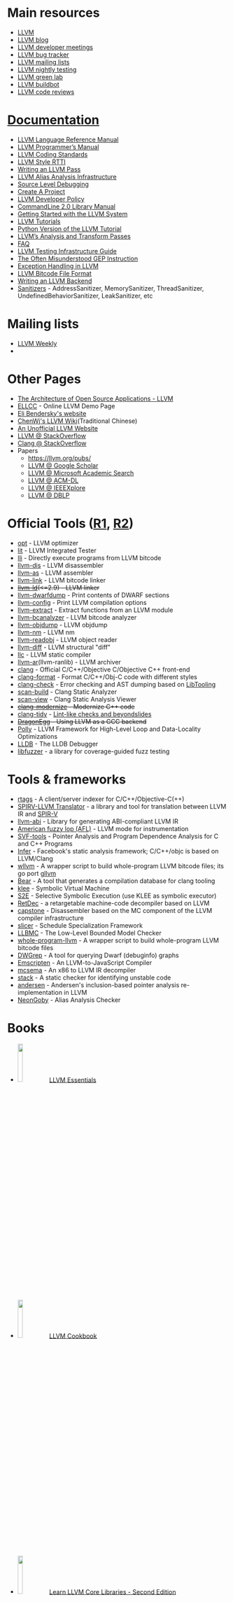# Main resources
- [LLVM](https://llvm.org)
- [LLVM blog](http://blog.llvm.org)
- [LLVM developer meetings](https://llvm.org/devmtg)
- [LLVM bug tracker](https://bugs.llvm.org)
- [LLVM mailing lists](https://lists.llvm.org/mailman/listinfo)
- [LLVM nightly testing](https://lnt.llvm.org)
- [LLVM green lab](http://green.lab.llvm.org/green)
- [LLVM buildbot](http://lab.llvm.org:8011)
- [LLVM code reviews](https://reviews.llvm.org)

# [Documentation](https://llvm.org/docs/index.html)
- [LLVM Language Reference Manual](https://llvm.org/docs/LangRef.html)
- [LLVM Programmer’s Manual](https://llvm.org/docs/ProgrammersManual.html)
- [LLVM Coding Standards](https://llvm.org/docs/CodingStandards.html)
- [LLVM Style RTTI](https://llvm.org/docs/HowToSetUpLLVMStyleRTTI.html)
- [Writing an LLVM Pass](https://llvm.org/docs/WritingAnLLVMPass.html)
- [LLVM Alias Analysis Infrastructure](https://llvm.org/docs/AliasAnalysis.html)
- [Source Level Debugging](https://llvm.org/docs/SourceLevelDebugging.html)
- [Create A Project](https://llvm.org/docs/Projects.html)
- [LLVM Developer Policy](https://llvm.org/docs/DeveloperPolicy.html)
- [CommandLine 2.0 Library Manual](https://llvm.org/docs/CommandLine.html)
- [Getting Started with the LLVM System](https://llvm.org/docs/GettingStarted.html)
- [LLVM Tutorials](https://llvm.org/docs/tutorial/index.html)
- [Python Version of the LLVM Tutorial](https://github.com/eliben/pykaleidoscope)
- [LLVM’s Analysis and Transform Passes](https://llvm.org/docs/Passes.html)
- [FAQ](https://llvm.org/docs/FAQ.html)
- [LLVM Testing Infrastructure Guide](https://llvm.org/docs/TestingGuide.html)
- [The Often Misunderstood GEP Instruction](https://llvm.org/docs/GetElementPtr.html)
- [Exception Handling in LLVM](https://llvm.org/docs/ExceptionHandling.html)
- [LLVM Bitcode File Format](https://llvm.org/docs/BitCodeFormat.html)
- [Writing an LLVM Backend](https://llvm.org/docs/WritingAnLLVMBackend.html)
- [Sanitizers](docs/sanitizers) - AddressSanitizer, MemorySanitizer, ThreadSanitizer, UndefinedBehaviorSanitizer, LeakSanitizer, etc

# Mailing lists
  - [LLVM Weekly](https://llvmweekly.org/)
  - 

# Other Pages
- [The Architecture of Open Source Applications - LLVM](https://www.aosabook.org/en/llvm.html)
- [ELLCC](https://ellcc.org/demo/index.cgi) - Online LLVM Demo Page
- [Eli Bendersky's website](https://eli.thegreenplace.net/)
- [ChenWj's LLVM Wiki](https://people.cs.nctu.edu.tw/~chenwj/dokuwiki/doku.php?id=llvm)(Traditional Chinese)
- [An Unofficial LLVM Website](https://llvm.lyngvig.org/Articles/)
- [LLVM @ StackOverflow](https://stackoverflow.com/questions/tagged/llvm)
- [Clang @ StackOverflow](https://stackoverflow.com/questions/tagged/clang)
- Papers
  - https://llvm.org/pubs/
  - [LLVM @ Google Scholar](https://scholar.google.com.sg/scholar?hl=en&q=llvm&btnG=&as_sdt=1%2C5&as_sdtp=)
  - [LLVM @ Microsoft Academic Search](https://academic.research.microsoft.com/Search?query=llvm)
  - [LLVM @ ACM-DL](https://dl.acm.org/results.cfm?h=1&cfid=474738638&cftoken=86744949)
  - [LLVM @ IEEEXplore](https://ieeexplore.ieee.org/search/searchresult.jsp?newsearch=true&queryText=llvm)
  - [LLVM @ DBLP](https://dblp.org/search/#query=llvm&qp=H1.37:W1.3:F1.4:F2.4:F3.4:F4.3)

# Official Tools ([R1](https://llvm.org/docs/CommandGuide/index.html), [R2](https://llvm.org/ProjectsWithLLVM/))
- [opt](https://llvm.org/docs/CommandGuide/opt.html) - LLVM optimizer
- [lit](https://llvm.org/docs/CommandGuide/lit.html) - LLVM Integrated Tester
- [lli](https://llvm.org/docs/CommandGuide/lli.html) - Directly execute programs from LLVM bitcode
- [llvm-dis](https://llvm.org/docs/CommandGuide/llvm-dis.html) - LLVM disassembler
- [llvm-as](https://llvm.org/docs/CommandGuide/llvm-as.html) - LLVM assembler
- [llvm-link](https://llvm.org/docs/CommandGuide/llvm-link.html) - LLVM bitcode linker
- ~~[llvm-ld](https://llvm.org/releases/2.9/docs/CommandGuide/html/llvm-ld.html)(<=2.9) - LLVM linker~~
- [llvm-dwarfdump](https://llvm.org/docs/CommandGuide/llvm-dwarfdump.html) - Print contents of DWARF sections
- [llvm-config](https://llvm.org/docs/CommandGuide/llvm-config.html) - Print LLVM compilation options
- [llvm-extract](https://llvm.org/docs/CommandGuide/llvm-extract.html) - Extract functions from an LLVM module
- [llvm-bcanalyzer](https://llvm.org/docs/CommandGuide/llvm-bcanalyzer.html) - LLVM bitcode analyzer
- [llvm-objdump](https://llvm.org/docs/CommandGuide/llvm-objdump.html) - LLVM objdump
- [llvm-nm](https://llvm.org/docs/CommandGuide/llvm-nm.html) - LLVM nm
- [llvm-readobj](https://llvm.org/docs/CommandGuide/llvm-readobj.html) - LLVM object reader
- [llvm-diff](https://llvm.org/docs/CommandGuide/llvm-diff.html) - LLVM structural "diff"
- [llc](https://llvm.org/docs/CommandGuide/llc.html) -  LLVM static compiler
- [llvm-ar](https://llvm.org/docs/CommandGuide/llvm-ar.html)(llvm-ranlib) - LLVM archiver
- [clang](https://clang.llvm.org/) - Official C/C++/Objective C/Objective C++ front-end
- [clang-format](https://clang.llvm.org/docs/ClangFormat.html) - Format C/C++/Obj-C code with different styles
- [clang-check](https://clang.llvm.org/docs/ClangCheck.html) - Error checking and AST dumping based on [LibTooling](https://clang.llvm.org/docs/LibTooling.html)
- [scan-build](https://clang-analyzer.llvm.org/) - Clang Static Analyzer
- [scan-view](https://clang-analyzer.llvm.org/) - Clang Static Analysis Viewer
- ~~[clang-modernize](https://clang.llvm.org/extra/clang-modernize.html) - Modernize C++ code~~
- [clang-tidy](https://clang.llvm.org/extra/clang-tidy.html) - [Lint-like checks and beyondslides](https://llvm.org/devmtg/2014-04/PDFs/Talks/clang-tidy%20LLVM%20Euro%202014.pdf)
- ~~[DragonEgg](https://dragonegg.llvm.org/) - Using LLVM as a GCC backend~~
- [Polly](https://polly.llvm.org/) - LLVM Framework for High-Level Loop and Data-Locality Optimizations
- [LLDB](https://lldb.llvm.org/) - The LLDB Debugger
- [libfuzzer](https://llvm.org/docs/LibFuzzer.html) - a library for coverage-guided fuzz testing

# Tools & frameworks
- [rtags](https://github.com/Andersbakken/rtags) - A client/server indexer for C/C++/Objective-C(++)
- [SPIRV-LLVM Translator](https://github.com/KhronosGroup/SPIRV-LLVM-Translator) - a library and tool for translation between LLVM IR and [SPIR-V](https://www.khronos.org/registry/spir-v/)
- [llvm-abi](https://github.com/scrossuk/llvm-abi) - Library for generating ABI-compliant LLVM IR
- [American fuzzy lop (AFL)](https://lcamtuf.coredump.cx/afl/) - LLVM mode for instrumentation
- [SVF-tools](https://github.com/SVF-tools/SVF) - Pointer Analysis and Program Dependence Analysis for C and C++ Programs
- [Infer](https://github.com/facebook/infer) - Facebook's static analysis framework; C/C++/objc is based on LLVM/Clang
- [wllvm](https://github.com/travitch/whole-program-llvm) - A wrapper script to build whole-program LLVM bitcode files; its go port [gllvm](https://github.com/SRI-CSL/gllvm)
- [Bear](https://github.com/rizsotto/Bear) - A tool that generates a compilation database for clang tooling
- [klee](https://github.com/klee/klee) - Symbolic Virtual Machine
- [S2E](https://github.com/s2e) - Selective Symbolic Execution (use KLEE as symbolic executor)
- [RetDec](https://github.com/avast-tl/retdec) - a retargetable machine-code decompiler based on LLVM
- [capstone](https://www.capstone-engine.org/beyond_llvm.html) - Disassembler based on the MC component of the LLVM compiler infrastructure
- [slicer](https://github.com/wujingyue/slicer) - Schedule Specialization Framework
- [LLBMC](https://llbmc.org/) - The Low-Level Bounded Model Checker
- [whole-program-llvm](https://github.com/travitch/whole-program-llvm) - A wrapper script to build whole-program LLVM bitcode files
- [DWGrep](https://pmachata.github.io/dwgrep/) - A tool for querying Dwarf (debuginfo) graphs
- [Emscripten](https://github.com/kripken/emscripten) - An LLVM-to-JavaScript Compiler
- [mcsema](https://github.com/trailofbits/mcsema) - An x86 to LLVM IR decompiler
- [stack](https://github.com/xiw/stack) - A static checker for identifying unstable code
- [andersen](https://github.com/grievejia/andersen) - Andersen's inclusion-based pointer analysis re-implementation in LLVM
- [NeonGoby](https://github.com/wujingyue/neongoby) - Alias Analysis Checker

# Books
- <img src="https://www.packtpub.com/media/catalog/product/cache/e4d64343b1bc593f1c5348fe05efa4a6/0/8/0801_b04785_llvm20essentials_.jpg" width="15%"></img><a href="https://www.packtpub.com/application-development/llvm-essentials">LLVM Essentials</a>
- <img src="https://www.packtpub.com/media/catalog/product/cache/e4d64343b1bc593f1c5348fe05efa4a6/5/9/5981os_llvm20cookbook.jpg" width="15%"></img><a href="https://www.packtpub.com/application-development/llvm-cookbook">LLVM Cookbook</a>
- <img src="https://images-na.ssl-images-amazon.com/images/I/81N80UaepKL.jpg" width="15%"></img><a href="https://www.amazon.com/Learn-LLVM-Core-Libraries-essentials/dp/1789136148">Learn LLVM Core Libraries - Second Edition</a>


# Tutorials
- [llvm-clang-samples](https://github.com/eliben/llvm-clang-samples) - Examples of LLVM and Clang written by Dr. [Eli Bendersky](https://eli.thegreenplace.net/)
- [srg-llvm-pass-tutorial](https://github.com/delcypher/srg-llvm-pass-tutorial) - A tutorial about llvm passes from [Software reliability group](https://srg.doc.ic.ac.uk/)
- [clang-llvm-tutorial](https://github.com/lijiansong/clang-llvm-tutorial) - clang & llvm examples
- [Get Started with the LLVM C API](https://pauladamsmith.com/blog/2015/01/how-to-get-started-with-llvm-c-api.html)
- [LLVM for Grad Students](https://www.cs.cornell.edu/~asampson/blog/llvm.html)

# Code samples and tutorials
- [LLVM Playground](https://github.com/modocache/LLVMPlayground)


# Installation
- [Debian-based systems](https://apt.llvm.org/) - Including Ubuntu, Kali, etc
  - Debian quick install <code><pre>bash -c "$(wget -O - https://apt.llvm.org/llvm.sh)"</pre></code>
- [Mac OS Homebrew Formula](https://formulae.brew.sh/formula/llvm)

# LLVM frontends
- Ada
  - [DragonEgg](https://dragonegg.llvm.org/)
- C
  - Clang
  - [DragonEgg](https://dragonegg.llvm.org/)
- C++
  - Clang
  - [DragonEgg](https://dragonegg.llvm.org/)
- D
- Delphi
- Fortran
  - [f18](https://github.com/flang-compiler/f18)
  - [flang](https://github.com/flang-compiler/flang)
  - [DragonEgg](https://dragonegg.llvm.org/)
- Go
  - [llgo](https://github.com/go-llvm/llgo)
  - [DragonEgg](https://dragonegg.llvm.org/) (partial support)
- Haskell
  - [llvm-hs](https://github.com/llvm-hs/llvm-hs)
- Java
  - [JLang](https://github.com/polyglot-compiler/JLang)
  - [DragonEgg](https://dragonegg.llvm.org/) (partial support)
- [Julia](https://julialang.org/)
- [ldc](https://github.com/ldc-developers/ldc)
- Objective-C
  - [DragonEgg](https://dragonegg.llvm.org/) (partial support)
- Objective-C++
  - [DragonEgg](https://dragonegg.llvm.org/) (partial support)
- Python
  - [Numba](https://numba.pydata.org/) (able to translate only a subset of Python)
  - ~~[Pyston](https://github.com/dropbox/pyston)~~ (alpha state, seems to be discontinued)
- [Rust](https://www.rust-lang.org)
- Scala
  - [scala-native](https://github.com/scala-native/scala-native)
- Scheme
- [Swift](https://developer.apple.com/swift)

# LLVM backends
  - Alpha
  - [AMD GCN](https://en.wikipedia.org/wiki/Graphics_Core_Next)
  - [AMD TeraScale](https://en.wikipedia.org/wiki/TeraScale_(microarchitecture))
  - [ARM](https://en.wikipedia.org/wiki/ARM_architecture)
    - AArch32/A32, AArch64/A64, ARM32 legacy, ARM32 Cortex
  - CellSPU
  - [MIPS](https://en.wikipedia.org/wiki/MIPS_architecture)
  - MSP430
  - [Nvidia PTX](https://docs.nvidia.com/cuda/parallel-thread-execution/) - [LLVM NVPTX documentation](https://llvm.org/docs/NVPTXUsage.html)
  - [PowerPC](https://en.wikipedia.org/wiki/PowerPC)
    - PowerPC64
  - [Qualcomm Hexagon](https://en.wikipedia.org/wiki/Qualcomm_Hexagon)
  - [RISC-V](https://en.wikipedia.org/wiki/RISC-V)
  - [SPARC](https://en.wikipedia.org/wiki/SPARC)
  - Thumb
  - WebAssembly
  - [x86](https://en.wikipedia.org/wiki/X86)
  - [x86-64](https://en.wikipedia.org/wiki/X86-64)
    - AMD64
    - Intel x86-64
  - [XCore](https://en.wikipedia.org/wiki/XCore)
  - [z/Architecture](https://en.wikipedia.org/wiki/Z/Architecture)

# Bindings
- Python
  - [llvmlite](https://github.com/numba/llvmlite) - A lightweight LLVM python binding for writing JIT compilers
- Rust
  - [llvm](https://github.com/gsingh93/llvm) - Safe LLVM bindings for Rust
  - [llvm-sys](https://gitlab.com/taricorp/llvm-sys.rs) - Rust bindings to LLVM's C API

